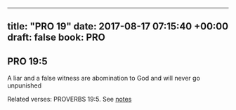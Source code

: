
---
title: "PRO 19"
date: 2017-08-17 07:15:40 +00:00
draft: false
book: PRO
---

## PRO 19:5

A liar and a false witness are abomination to God and will never go unpunished

Related verses: PROVERBS 19:5. See [notes](https://my.bible.com/notes/2703632763299029937)

